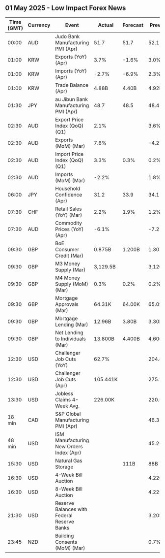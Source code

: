 ## 01 May 2025 - Low Impact Forex News

| Time (GMT) | Currency | Event | Actual | Forecast | Previous |
|------|----------|-------|--------|----------|----------|
| 00:00 | AUD | Judo Bank Manufacturing PMI (Apr) | 51.7 | 51.7 | 52.1 |
| 01:00 | KRW | Exports (YoY) (Apr) | 3.7% | -1.6% | 3.0% |
| 01:00 | KRW | Imports (YoY) (Apr) | -2.7% | -6.9% | 2.3% |
| 01:00 | KRW | Trade Balance (Apr) | 4.88B | 4.40B | 4.92B |
| 01:30 | JPY | au Jibun Bank Manufacturing PMI (Apr) | 48.7 | 48.5 | 48.4 |
| 02:30 | AUD | Export Price Index (QoQ) (Q1) | 2.1% |  | 3.6% |
| 02:30 | AUD | Exports (MoM) (Mar) | 7.6% |  | -4.2% |
| 02:30 | AUD | Import Price Index (QoQ) (Q1) | 3.3% | 0.3% | 0.2% |
| 02:30 | AUD | Imports (MoM) (Mar) | -2.2% |  | 1.8% |
| 06:00 | JPY | Household Confidence (Apr) | 31.2 | 33.9 | 34.1 |
| 07:30 | CHF | Retail Sales (YoY) (Mar) | 2.2% | 1.9% | 1.2% |
| 07:30 | AUD | Commodity Prices (YoY) (Apr) | -6.1% |  | -7.2% |
| 09:30 | GBP | BoE Consumer Credit (Mar) | 0.875B | 1.200B | 1.307B |
| 09:30 | GBP | M3 Money Supply (Mar) | 3,129.5B |  | 3,120.7B |
| 09:30 | GBP | M4 Money Supply (MoM) (Mar) | 0.3% | 0.2% | 0.2% |
| 09:30 | GBP | Mortgage Approvals (Mar) | 64.31K | 64.00K | 65.09K |
| 09:30 | GBP | Mortgage Lending (Mar) | 12.96B | 3.80B | 3.30B |
| 09:30 | GBP | Net Lending to Individuals (Mar) | 13.800B | 4.400B | 4.600B |
| 12:30 | USD | Challenger Job Cuts (YoY) | 62.7% |  | 204.8% |
| 12:30 | USD | Challenger Job Cuts (Apr) | 105.441K |  | 275.240K |
| 13:30 | USD | Jobless Claims 4-Week Avg. | 226.00K |  | 220.50K |
| 18 min | CAD | S&P Global Manufacturing PMI (Apr) |  |  | 46.3 |
| 48 min | USD | ISM Manufacturing New Orders Index (Apr) |  |  | 45.2 |
| 15:30 | USD | Natural Gas Storage |  | 111B | 88B |
| 16:30 | USD | 4-Week Bill Auction |  |  | 4.220% |
| 16:30 | USD | 8-Week Bill Auction |  |  | 4.225% |
| 21:30 | USD | Reserve Balances with Federal Reserve Banks |  |  | 3.209T |
| 23:45 | NZD | Building Consents (MoM) (Mar) |  |  | 0.7% |
